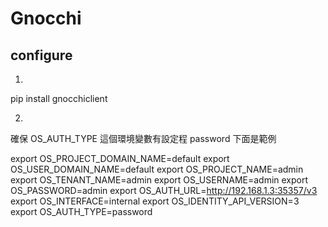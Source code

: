 Gnocchi
=======


configure
---------

1.
pip install gnocchiclient

2.

確保 OS_AUTH_TYPE 這個環境變數有設定程 password
下面是範例


export OS_PROJECT_DOMAIN_NAME=default
export OS_USER_DOMAIN_NAME=default
export OS_PROJECT_NAME=admin
export OS_TENANT_NAME=admin
export OS_USERNAME=admin
export OS_PASSWORD=admin
export OS_AUTH_URL=http://192.168.1.3:35357/v3
export OS_INTERFACE=internal
export OS_IDENTITY_API_VERSION=3
export OS_AUTH_TYPE=password

